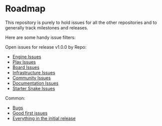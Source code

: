 # Roadmap

This repository is purely to hold issues for all the other repositories and to generally track milestones and releases.

Here are some handy issue filters:

Open issues for release v1.0.0 by Repo: 
- [Engine Issues](https://github.com/battlesnakeio/roadmap/issues?utf8=%E2%9C%93&q=is%3Aissue+is%3Aopen+label%3Arepo%3Aengine+milestone%3Av1.0.0)
- [Play Issues](https://github.com/battlesnakeio/roadmap/issues?utf8=%E2%9C%93&q=is%3Aissue+is%3Aopen+label%3Arepo%3Aplay+milestone%3Av1.0.0)
- [Board Issues](https://github.com/battlesnakeio/roadmap/issues?utf8=%E2%9C%93&q=is%3Aissue+is%3Aopen+label%3Arepo%3Aboard+milestone%3Av1.0.0)
- [Infrastructure Issues](https://github.com/battlesnakeio/roadmap/issues?utf8=%E2%9C%93&q=is%3Aissue+is%3Aopen+label%3Arepo%3Ainfrastructure+milestone%3Av1.0.0)
- [Community Issues](https://github.com/battlesnakeio/roadmap/issues?utf8=%E2%9C%93&q=is%3Aissue+is%3Aopen+label%3Arepo%3A+milestone%3Av1.0.0)
- [Documentation Issues](https://github.com/battlesnakeio/roadmap/issues?utf8=%E2%9C%93&q=is%3Aissue+is%3Aopen+label%3Arepo%3Adocs+milestone%3Av1.0.0)
- [Starter Snake Issues](https://github.com/battlesnakeio/roadmap/issues?utf8=%E2%9C%93&q=is%3Aissue+is%3Aopen+label%3Arepo%3Astarter-snake+milestone%3Av1.0.0)

Common:
- [Bugs](https://github.com/battlesnakeio/roadmap/issues?utf8=%E2%9C%93&q=is%3Aissue+is%3Aopen+label%3Abug)
- [Good first issues](https://github.com/battlesnakeio/roadmap/issues?utf8=%E2%9C%93&q=is%3Aissue+is%3Aopen+label%3A%22good+first+issue%22+)
- [Everything in the initial release](https://github.com/battlesnakeio/roadmap/issues?utf8=%E2%9C%93&q=is%3Aissue+is%3Aopen+milestone%3Av1.0.0)
